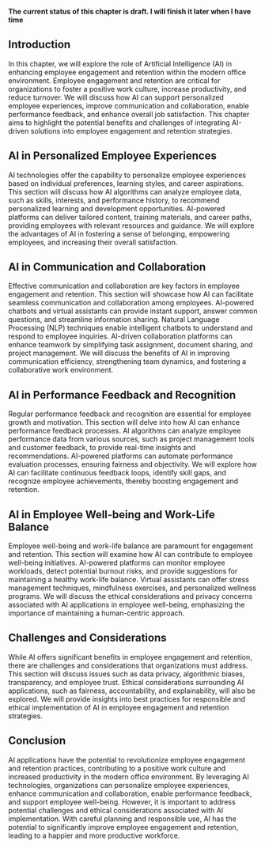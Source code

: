 **The current status of this chapter is draft. I will finish it later when I have time**

Introduction
------------

In this chapter, we will explore the role of Artificial Intelligence (AI) in enhancing employee engagement and retention within the modern office environment. Employee engagement and retention are critical for organizations to foster a positive work culture, increase productivity, and reduce turnover. We will discuss how AI can support personalized employee experiences, improve communication and collaboration, enable performance feedback, and enhance overall job satisfaction. This chapter aims to highlight the potential benefits and challenges of integrating AI-driven solutions into employee engagement and retention strategies.

AI in Personalized Employee Experiences
---------------------------------------

AI technologies offer the capability to personalize employee experiences based on individual preferences, learning styles, and career aspirations. This section will discuss how AI algorithms can analyze employee data, such as skills, interests, and performance history, to recommend personalized learning and development opportunities. AI-powered platforms can deliver tailored content, training materials, and career paths, providing employees with relevant resources and guidance. We will explore the advantages of AI in fostering a sense of belonging, empowering employees, and increasing their overall satisfaction.

AI in Communication and Collaboration
-------------------------------------

Effective communication and collaboration are key factors in employee engagement and retention. This section will showcase how AI can facilitate seamless communication and collaboration among employees. AI-powered chatbots and virtual assistants can provide instant support, answer common questions, and streamline information sharing. Natural Language Processing (NLP) techniques enable intelligent chatbots to understand and respond to employee inquiries. AI-driven collaboration platforms can enhance teamwork by simplifying task assignment, document sharing, and project management. We will discuss the benefits of AI in improving communication efficiency, strengthening team dynamics, and fostering a collaborative work environment.

AI in Performance Feedback and Recognition
------------------------------------------

Regular performance feedback and recognition are essential for employee growth and motivation. This section will delve into how AI can enhance performance feedback processes. AI algorithms can analyze employee performance data from various sources, such as project management tools and customer feedback, to provide real-time insights and recommendations. AI-powered platforms can automate performance evaluation processes, ensuring fairness and objectivity. We will explore how AI can facilitate continuous feedback loops, identify skill gaps, and recognize employee achievements, thereby boosting engagement and retention.

AI in Employee Well-being and Work-Life Balance
-----------------------------------------------

Employee well-being and work-life balance are paramount for engagement and retention. This section will examine how AI can contribute to employee well-being initiatives. AI-powered platforms can monitor employee workloads, detect potential burnout risks, and provide suggestions for maintaining a healthy work-life balance. Virtual assistants can offer stress management techniques, mindfulness exercises, and personalized wellness programs. We will discuss the ethical considerations and privacy concerns associated with AI applications in employee well-being, emphasizing the importance of maintaining a human-centric approach.

Challenges and Considerations
-----------------------------

While AI offers significant benefits in employee engagement and retention, there are challenges and considerations that organizations must address. This section will discuss issues such as data privacy, algorithmic biases, transparency, and employee trust. Ethical considerations surrounding AI applications, such as fairness, accountability, and explainability, will also be explored. We will provide insights into best practices for responsible and ethical implementation of AI in employee engagement and retention strategies.

Conclusion
----------

AI applications have the potential to revolutionize employee engagement and retention practices, contributing to a positive work culture and increased productivity in the modern office environment. By leveraging AI technologies, organizations can personalize employee experiences, enhance communication and collaboration, enable performance feedback, and support employee well-being. However, it is important to address potential challenges and ethical considerations associated with AI implementation. With careful planning and responsible use, AI has the potential to significantly improve employee engagement and retention, leading to a happier and more productive workforce.
